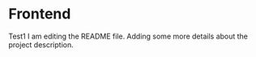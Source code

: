 # Frontend
Test1
I am editing the README file. Adding some more details about the project description.

